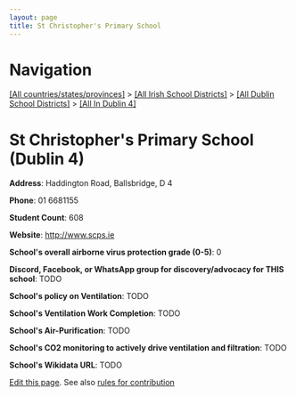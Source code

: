 ```yaml
---
layout: page
title: St Christopher's Primary School
---
```

# Navigation

[[All countries/states/provinces]](../../../..) > [[All Irish School Districts]](../../..) > [[All Dublin School Districts]](../..) > [[All In Dublin 4]](..)

# St Christopher's Primary School (Dublin 4)

**Address**: Haddington Road, Ballsbridge, D 4

**Phone**: 01 6681155

**Student Count**: 608

**Website**: <http://www.scps.ie>

**School's overall airborne virus protection grade (0-5)**: 0

**Discord, Facebook, or WhatsApp group for discovery/advocacy for THIS school**: TODO

**School's policy on Ventilation**: TODO

**School's Ventilation Work Completion**: TODO

**School's Air-Purification**: TODO

**School's CO2 monitoring to actively drive ventilation and filtration**: TODO

**School's Wikidata URL**: TODO


[Edit this page](https://github.com/ventilate-schools/Ireland/edit/main/./Dublin_4/St_Christopher's_Primary_School.md). See also [rules for contribution](../../../contribution-rules/)